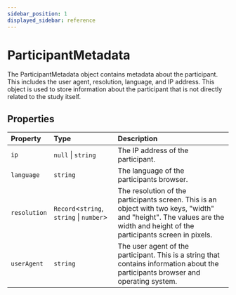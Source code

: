 ```yaml
---
sidebar_position: 1
displayed_sidebar: reference
---
```


# ParticipantMetadata

The ParticipantMetadata object contains metadata about the participant. This includes the user agent, resolution, language, and IP address. This object is used to store information about the participant that is not directly related to the study itself.

## Properties

| Property | Type | Description |
| :------ | :------ | :------ |
| `ip` | `null` \| `string` | The IP address of the participant. |
| `language` | `string` | The language of the participants browser. |
| `resolution` | `Record`\<`string`, `string` \| `number`\> | The resolution of the participants screen. This is an object with two keys, "width" and "height". The values are the width and height of the participants screen in pixels. |
| `userAgent` | `string` | The user agent of the participant. This is a string that contains information about the participants browser and operating system. |
